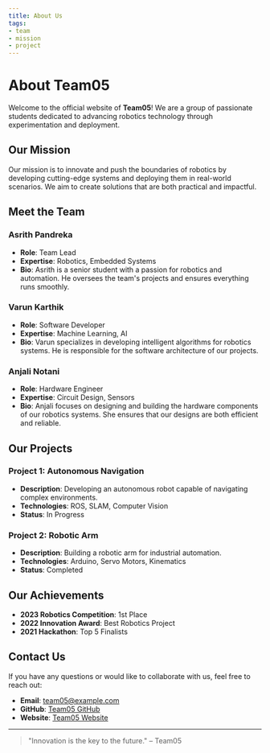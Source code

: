 ```yaml
---
title: About Us
tags:
- team
- mission
- project
---
```


# About Team05

Welcome to the official website of **Team05**! We are a group of passionate students dedicated to advancing robotics technology through experimentation and deployment.

## Our Mission

Our mission is to innovate and push the boundaries of robotics by developing cutting-edge systems and deploying them in real-world scenarios. We aim to create solutions that are both practical and impactful.

## Meet the Team

### Asrith Pandreka
- **Role**: Team Lead
- **Expertise**: Robotics, Embedded Systems
- **Bio**: Asrith is a senior student with a passion for robotics and automation. He oversees the team's projects and ensures everything runs smoothly.

### Varun Karthik
- **Role**: Software Developer
- **Expertise**: Machine Learning, AI
- **Bio**: Varun specializes in developing intelligent algorithms for robotics systems. He is responsible for the software architecture of our projects.

### Anjali Notani
- **Role**: Hardware Engineer
- **Expertise**: Circuit Design, Sensors
- **Bio**: Anjali focuses on designing and building the hardware components of our robotics systems. She ensures that our designs are both efficient and reliable.

## Our Projects

### Project 1: Autonomous Navigation
- **Description**: Developing an autonomous robot capable of navigating complex environments.
- **Technologies**: ROS, SLAM, Computer Vision
- **Status**: In Progress

### Project 2: Robotic Arm
- **Description**: Building a robotic arm for industrial automation.
- **Technologies**: Arduino, Servo Motors, Kinematics
- **Status**: Completed

## Our Achievements

- **2023 Robotics Competition**: 1st Place
- **2022 Innovation Award**: Best Robotics Project
- **2021 Hackathon**: Top 5 Finalists

## Contact Us

If you have any questions or would like to collaborate with us, feel free to reach out:

- **Email**: [team05@example.com](mailto:team05@example.com)
- **GitHub**: [Team05 GitHub](https://github.com/RAS598-2025-S-Team05)
- **Website**: [Team05 Website](https://ras598-2025-s-team05.github.io/)

---

> "Innovation is the key to the future." – Team05